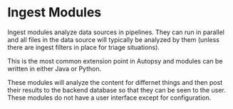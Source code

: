 # Ingest Modules

Ingest modules analyze data sources in pipelines.  They can run in parallel and all files in the data source will typically be analyzed by them (unless there are ingest filters in place for triage situations). 

This is the most common extension point in Autopsy and modules can be written in either Java or Python.

These modules will analyze the content for differnet things and then post their results to the backend database so that they can be seen to the user. These modules do not have a user interface except for configuration. 

